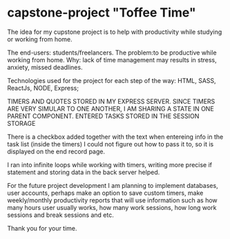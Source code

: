 # capstone-project "Toffee Time"



The idea for my cupstone project is to help with productivity while studying or working from home.

The end-users: students/freelancers.
The problem:to be productive while working from home. 
Why: lack of time management may results in stress, anxiety, missed deadlines.

Technologies used
for the project for each 
step of the way:
HTML, SASS, ReactJs, NODE, Express;

TIMERS AND QUOTES STORED IN MY EXPRESS SERVER.
SINCE TIMERS ARE VERY SIMULAR TO ONE ANOTHER, I AM SHARING A STATE IN ONE PARENT COMPONENT.
ENTERED TASKS STORED IN THE SESSION STORAGE

There is a checkbox added together with the text when entereing info in the task list (inside the timers)
I could not figure out how to pass it to, so it is displayed on the end record page.

I ran into infinite loops while working with timers, writing more precise if statement and storing data in the back server helped.

For the future project development I am planning to implement databases, user accounts, perhaps make an option to save custom timers, make weekly/monthly productivity reports that will use information such as how many hours user usually works, how many work sessions, how long work sessions and break sessions and etc.

Thank you for your time.
